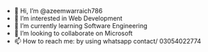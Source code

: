 - 👋 Hi, I’m @azeemwarraich786
- 👀 I’m interested in Web Development
- 🌱 I’m currently learning Software Engineering
- 💞️ I’m looking to collaborate on Microsoft
- 📫 How to reach me: by using whatsapp contact/ 03054022774

<!---
azeemwarraich786/azeemwarraich786 is a ✨ special ✨ repository because its `README.md` (this file) appears on your GitHub profile.
You can click the Preview link to take a look at your changes.
--->
